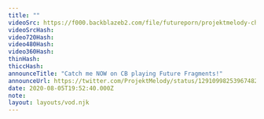 ```yaml
---
title: ""
videoSrc: https://f000.backblazeb2.com/file/futureporn/projektmelody-chaturbate-2020-08-05.mp4
videoSrcHash: 
video720Hash: 
video480Hash: 
video360Hash: 
thinHash: 
thiccHash: 
announceTitle: "Catch me NOW on CB playing Future Fragments!"
announceUrl: https://twitter.com/ProjektMelody/status/1291099825396748292
date: 2020-08-05T19:52:40.000Z
note: 
layout: layouts/vod.njk
---
```

